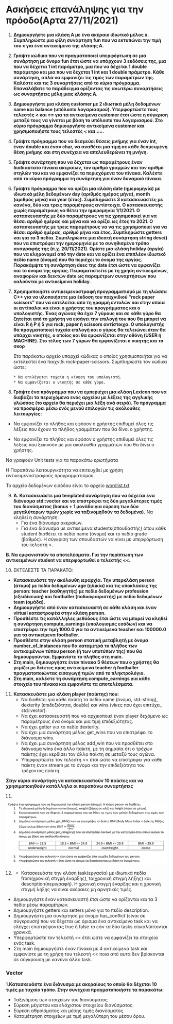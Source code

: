 # Ασκήσεις επανάληψης για την πρόοδο(Αρτα 27/11/2021)

 1. **Δημιουργήστε μια κλάση Α με ένα ακέραιο ιδιωτικό μέλος x. Συμπληρώστε μια φίλη συνάρτηση fun που να εκτυπώνει την τιμή του x για ένα αντικείμενο της κλάσης Α.**


2. **Γράψτε κώδικα που να πραγματοποιεί υπερφόρτωση σε μια συνάρτηση με όνομα fun έτσι ώστε να υπάρχουν 3 εκδόσεις της, μια που να δέχεται 1 int παράμετρο, μια που να δέχεται 1 double παράμετρο και μια που να δέχεται 1 int και 1 double πράμετρο. Κάθε συνάρτηση, απλά να εμφανίζει τις τιμές των παραμέτρων της. Καλέστε και τις 3 συναρτήσεις από το κύριο πρόγραμμα. Επαναλάβατε το παράδειγμα ορίζοντας τις ανωτέρω συναρτήσεις ως συναρτήσεις μέλη μιας κλάσης A.**

3. **Δημιουργήστε μια κλάση customer με 2 ιδιωτικά μέλη δεδομένων name και balance (υπόλοιπο λογαριασμού). Υπερφορτώστε τους τελεστές < και == για τα αντικείμενα customer έτσι ώστε η σύγκριση μεταξύ τους να γίνεται με βάση το υπόλοιπο του λογαριασμού. Στο κύριο πρόγραμμα δημιουργήστε αντικείμενα customer και χρησιμοποιήστε τους τελεστές < και ==.**

4. **Γράψτε πρόγραμμα που να δεσμεύει θέσεις μνήμης για έναν int, έναν double και έναν char, να αναθέτει μια τιμή σε κάθε δεσμευμένη θέση μνήμης και στη συνέχεια να απελευθερώνει τη μνήνη.**

5. **Γράψτε συνάρτηση που να δέχεται ως παραμέτρους έναν δισδιάστατο πίνακα ακεραίων, τον αριθμό γραμμών και τον αριθμό στηλών του και να εμφανίζει τα περιεχόμενα του πίνακα. Καλέστε από το κύριο πρόγραμμα τη συνάρτηση για έναν δυναμικό πίνακα.**

6. **Γράψτε πρόγραμμα που να ορίζει μια κλάση date (ημερομηνία) με ιδιωτικά μέλη δεδομένων day (αριθμός ημέρας μήνα), month (αριθμός μήνα) και year (έτος). Συμπληρώστε 3 κατασκευαστές με κανένα, δύο και τρεις παραμέτρους αντίστοιχα. Ο κατασκευαστής χωρίς παραμέτρους να θέτει την ημερομηνία 1/1/2021. O κατασκευαστής με δύο παραμέτρους να τις χρησιμοποιεί για να θέσει αριθμό ημέρας και μήνα και να ορίζει ως έτος το 2021. Ο κατασκευαστής με τρεις παραμέτρους να να τις χρησιμοποιεί για να θέσει αριθμό ημέρας, αριθμό μήνα και έτος. Συμπληρώστε getters και για τα 3 πεδία. Συμπληρώστε μια ιδεατή συνάρτηση string desc() που να επιστρέφει την ημερομηνία με το συνηθισμένο τρόπο αναγραφής της (π.χ. 20/11/2021). Ορίστε μια κλάση holiday (αργία) που να κληρονομεί από την date και να ορίζει ένα επιπλέον ιδιωτικό πεδίο name (όνομα) που θα περιέχει το όνομα της αργίας. Παρακάμψτε τη συνάρτηση desc της date έτσι ώστε να εμφανίζει και το όνομα της αργίας. Πειραματιστείτε με τη χρήση αντικειμένων, αναφορών και δεικτών date ως παραμέτρων συναρτήσεων που καλούνται με αντικείμενα holiday.**

7. **Χρησιμοποιήστε αντικειμενοστραφή προγραμματισμό με τη γλώσσα C++ για να υλοποιήσετε μια έκδοση του παιχνιδιού "rock paper scissors" που να εκτελείται από τη γραμμή εντολών και στην οποία οι αντίπαλοι να είναι ο χρήστης του προγράμματος και ο υπολογιστής. Ένας αγώνας θα έχει 7 γύρους και σε κάθε γύρο θα ζητείται από το χρήστη να εισάγει την επιλογή του που θα μπορεί να είναι R ή P ή S για rock, paper ή scissors αντίστοιχα. O υπολογιστής θα πραγματοποιεί τυχαία επιλογή και ο γύρος θα τελειώνει όταν θα υπάρχει νικητής, ο οποίος και θα εμφανίζεται στην οθόνη (USER ή MACHINE). Στο τέλος των 7 γύρων θα εμφανίζεται ο νικητής και το σκορ**

    Στο παράκατω αρχείο υπαρχεί κώδικας ο οποίος χρησιμοποιήται για να εκτελεστεί ένα παιχνίδι rock-paper-scissors. Συμπληρώστε τον κώδικα ώστε:
       
       * Να επιλέγεται τυχαία η κίνηση του υπολογιστή.
       * Να εμφανίζεται ο νικητής σε κάθε γύρο.


8. **Γράψτε ένα πρόγραμμα που να εμπεριέχει μια κλάση Lexicon που να διαβάζει 
τα περιεχόμενα ενός αρχείου με λέξεις της αγγλικής γλώσσας (το αρχείο θα περιέχει μια λέξη ανά σειρά). Το πρόγραμμα να προσφέρει μέσω ενός μενού επιλογών τις ακόλουθες λειτουργίες:**

* Nα εμφανίζει το πλήθος και εφόσον ο χρήστης επιθυμεί όλες τις λέξεις που έχουν το πλήθος γραμμάτων που θα δίνει ο χρήστης.

* Nα εμφανίζει το πλήθος και εφόσον ο χρήστης επιθυμεί όλες τις λέξεις που ξεκινούν με μια ακολουθία γραμμάτων που θα δίνει ο χρήστης.

Να γραφούν Unit tests για τα παρακάτω ερωτήματα

H Παραπάνω λειτουργικότητα να επιτευχθεί με χρήση αντικειμενοστραφούς προγραμματισμού.

Το αρχείο δεδομένων εισόδου είναι το αρχείο [wordlist.txt](Dictionary/wordlist.txt)

9. **A. Κατασκευάστε μια templated συνάρτηση που να δέχεται ένα διάνυσμα std::vector και να 
επιστρέφει τις δύο μεγαλύτερες τιμές του διανύσματος (bonus + 1 μονάδα για εύρεση των 
δύο μεγαλύτερων τιμών χωρίς να ταξινομηθούν τα δεδομένα).**
Να κληθεί η συνάρτηση:  
   * Για ένα διάνυσμα ακεραίων. 
   * Για ένα διάνυσμα με αντικείμενα students(σπουδαστής) όπου κάθε student διαθέτει 
    το πεδίο name (όνομα) και το πεδίο grade (βαθμός). Η σύγκριση των σπουδαστών να 
    γίνει με υπερφόρτωση του τελεστή >. 

**B. Να εμφανιστούν τα αποτελέσματα. Για την  περίπτωση των αντικειμένων student να 
υπερφορτωθεί ο τελεστής <<.**

10. ΕΚΤΕΛΕΣΤΕ ΤΑ ΠΑΡΑΚΑΤΩ:
* **Κατασκευάστε  την  ακόλουθη  ιεραρχία.  Την  υπερκλάση  person  (άτομο)  με  πεδίο 
δεδομένων  age  (ηλικία)  και  τις  υποκλάσεις  της  person:  teacher  (καθηγητής)  με  πεδίο 
δεδομένων profession (εξειδίκευση) και footballer (ποδοσφαιριστής) με πεδίο δεδομένων 
team (ομάδα).**  
*  **Δημιουργήστε από έναν κατασκευαστή σε κάθε κλάση και έναν virtual καταστροφέα στην 
κλάση person.**  
* **Προσθέστε  τις  κατάλληλες  μεθόδους  έτσι  ώστε  να  μπορεί  να  κληθεί  η  συνάρτηση 
compute_earnings  (υπολογισμός  εσόδων)  και  να  επιστρέφει  την  τιμή  1000.0  για  τα 
αντικείμενα teacher και 100000.0 για τα αντικείμενα footballer.** 
* **Προσθέστε στην κλάση person στατική μεταβλητή με όνομα number_of_instances που 
θα καταμετρά το πλήθος των αντικειμένων τύπου person (ή των υποτύπων της) που θα 
δημιουργούνται. Εμφανίστε το πλήθος στη main.** 
* **Στη main, δημιουργήστε έναν πίνακα 5 θέσεων που ο χρήστης θα γεμίζει με δείκτες προς 
αντικείμενα  teacher ή footballer πραγματοποιώντας εισαγωγή τιμών από το πληκτρολόγιο.** 
* **Στη main, καλέστε τη συνάρτηση compute_earnings για κάθε στοιχείο του πίνακα και εμφανίστε τα αποτελέσματα.**

11. **Κατασκευάστε μια κλάση player (παίκτης) που:**  
    * Να διαθέτει  για κάθε παίκτη τα πεδία name  (όνομα, std::string),  dexterity  (επιδεξιότητα,  double)  και wins 
    (νίκες που έχει επιτύχει, std::vector<player>).  
    * Να έχει κατασκευαστή  που να αρχικοποιεί έναν player δεχόμενο ως παραμέτρους ένα όνομα και μια τιμή επιδεξιότητας. 
    * Να έχει getter για το πεδίο dexterity. 
    * Να έχει μια συνάρτηση μέλος get_wins που να επιστρέφει το διάνυσμα wins. 
    * Να έχει μια συνάρτηση μέλος add_win που να προσθέτει στο διάνυσμα wins ένα άλλο παίκτη, με τη σημασία ότι ο τρέχων παίκτης έχει κερδίσει τον άλλο παίκτη σε μεταξύ τους αγώνα.   
    * Υπερφορτώστε τον τελεστή << έτσι ώστε να επιστρέφει για κάθε παίκτη έναν stream  με το όνομα και την 
    επιδεξιότητα του τρέχοντος παίκτη.

**Στην κύρια συνάρτηση να κατασκευαστούν 10 παίκτες και να χρησιμοποιηθούν κατάλληλα οι παραπάνω συναρτήσεις**

11.  
![we code here](Read_Me(resources)/ex11.png) 

12.  * Κατασκευάστε την κλάση task(εργασία) με ιδιωτικά πεδία from(χρονική στιγμή έναρξης), to(χρονική  στιγμή  λήξης)  και description(περιγραφή). Η χρονική στιγμή έναρξης και η χρονική στιγμή λήξης να είναι ακέραιες μη αρνητικές τιμές. 
* Δημιουργήστε  έναν  κατασκευαστή  έτσι  ώστε  να  ορίζονται  και  τα  3  πεδία  μέσω παραμέτρων. 
* Δημιουργήστε getters και setters μόνο για το πεδίο description. 
* Δημιουργήστε μια συνάρτηση με όνομα has_conflict (είναι σε σύγκρουση) που να δέχεται ως όρισμα ένα αντικείμενο task και να ελέγχει επιστρέφοντας true ή false το εάν τα δύο tasks επικαλύπτονται χρονικά. 
* Υπερφορτώστε τον τελεστή << έτσι ώστε να εμφανίζει τα στοιχεία ενός task. 
* Στη main δημιουργήστε έναν πίνακα με 4 αντικείμενα task και εμφανίστε με τη χρήση του τελεστή << ποια από αυτά δεν βρίσκονται σε σύγκρουση με κανένα άλλο task. 


### Vector

  1.**Κατασκευάστε ένα διάνυσμα με ακεραίους το οποίο θα δέχεται 10 τιμές με τυχαίο τρόπο. Στην συνέχεια πραγματοποιήστε τα παρακάτω:**

  * Ταξινόμιση των στοιχείων του διανύσματος
  * Εύρεση μέγιστου και ελάχιστου στοιχείου διανύσματος.
  * Εύρεση αθροίσματος και μέσης τιμής διανύσματος.
  * Καταμέτρηση στοιχείων με τιμή μεγαλύτερη του μέσου όρου.
